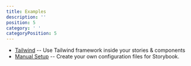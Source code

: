 ```yaml
---
title: Examples
description: ''
position: 5
category: ' '
categoryPosition: 5
---
```



- [Tailwind](https://github.com/nuxt-community/storybook/tree/master/examples/tailwind) -- Use Tailwind framework inside your stories & components
- [Manual Setup](https://github.com/nuxt-community/storybook/tree/master/examples/manual-setup) -- Create your own configuration files for Storybook.

